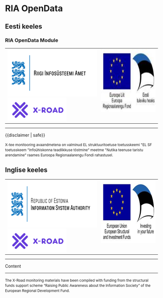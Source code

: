 # RIA OpenData

## Eesti keeles

<div class="page-header">
<h3>RIA OpenData Module</h3>
<table width="100%" border="0">
<tr>
<th align="left" valign="top"><img src="ria_et.png" alt="Riigi Infosüsteemi Amet" width="389" height="156"><img src="x-road.png" alt="X-tee" width="196" height="78"></th>
<th align="right" valign="top"><img src="eu_et.jpg" alt="Euroopa Liit Euroopa Regionaalarengu Fond | Eesti tuleviku heaks" width="356" height="206"></th>
</tr>
</table>


<hr />
<div>{{disclaimer | safe}}</div>
<div><p><small>X-tee monitooring avaandmetena on valminud EL struktuuritoetuse toetusskeemi "EL SF toetusskeem "Infoühiskonna teadlikkuse tõstmine" meetme "Nutika teenuse taristu arendamine" raames Euroopa Regionaalarengu Fondi rahastusel.</small></p>
</div>


## Inglise keeles

<div class="page-header">
<table width="100%" border="0">
<tr>
<th align="left" valign="top"><img src="ria_en.png" alt="Republic of Estonia Information System Authority" width="389" height="156"><img src="x-road.png" alt="X-Road" width="196" height="78"></th>
<th align="right" valign="top"><img src="eu_en.jpg" alt="European Union European Structural and Investment Funds | Investing in your future" width="356" height="206"></th>
</tr>
</table>
</div>
<hr size="1">

Content

<hr size="1">
<div class="page-footer">
<p><small>The X-Road monitoring materials have been compiled with funding from the structural funds support scheme “Raising Public Awareness about the Information Society” of the European Regional Development Fund.</small></p>
</div>
